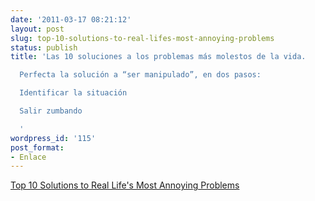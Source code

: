 ```yaml
---
date: '2011-03-17 08:21:12'
layout: post
slug: top-10-solutions-to-real-lifes-most-annoying-problems
status: publish
title: 'Las 10 soluciones a los problemas más molestos de la vida.

  Perfecta la solución a “ser manipulado”, en dos pasos:

  Identificar la situación

  Salir zumbando 

  '
wordpress_id: '115'
post_format:
- Enlace
---
```


[Top 10 Solutions to Real Life's Most Annoying Problems](http://lifehacker.com/#!5781093/top-10-solutions-to-real-lifes-most-annoying-problems)
